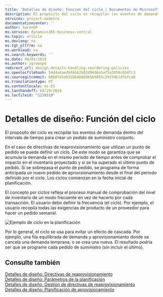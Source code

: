 ```yaml
---
title: 'Detalles de diseño: Función del ciclo | Documentos de Microsoft'
description: El propósito del ciclo es recopilar los eventos de demanda dentro del intervalo de tiempo para crear un pedido de suministro conjunto.
services: project-madeira
documentationcenter: ''
author: SorenGP
ms.service: dynamics365-business-central
ms.topic: article
ms.devlang: na
ms.tgt_pltfrm: na
ms.workload: na
ms.search.keywords: ''
ms.date: 04/01/2019
ms.author: sgroespe
redirect_url: design-details-handling-reordering-policies
ms.openlocfilehash: 54d4a4aed94b562b82d94d6a5a75a3050c054fc3
ms.sourcegitcommit: 60b87e5eb32bb408dd65b9855c29159b1dfbfca8
ms.translationtype: HT
ms.contentlocale: es-ES
ms.lasthandoff: 04/29/2019
ms.locfileid: "1239319"
---
```

# <a name="design-details-the-role-of-the-time-bucket"></a>Detalles de diseño: Función del ciclo
El propósito del ciclo es recopilar los eventos de demanda dentro del intervalo de tiempo para crear un pedido de suministro conjunto.  

 En el caso de directivas de reaprovisionamiento que utilizan un punto de pedido se puede definir un ciclo. De este modo se garantiza que se acumula la demanda en el mismo periodo de tiempo antes de comprobar el impacto en el inventario proyectado y si se ha superado el último punto de pedido. Si se sobrepasa el punto de pedido, se programa de forma anticipada un nuevo pedido de aprovisionamiento desde el final del periodo definido por el ciclo. Los ciclos comienzan en la fecha inicial de planificación.  

 El concepto por ciclos refleja el proceso manual de comprobación del nivel de inventario de un modo frecuente en vez de hacerlo por cada transacción. El usuario debe definir la frecuencia (el ciclo). Por ejemplo, el usuario recopila todas las exigencias de producto de un proveedor para hacer un pedido semanal.  

 ![Ejemplo de ciclo en la planificación](media/nav_app_supply_planning_2_reorder_cycle.png "Ejemplo de ciclo en la planificación")  

 Por lo general, el ciclo se usa para evitar un efecto de cascada. Por ejemplo, una fila equilibrada de demanda y aprovisionamiento donde se cancela una demanda temprana, o se crea una nueva. El resultado podría ser que se programe cada pedido de suministro (sin incluir el último).  

## <a name="see-also"></a>Consulte también  
 [Detalles de diseño: Directivas de reaprovisionamiento](design-details-reordering-policies.md)   
 [Detalles de diseño: Parámetros de la planificación](design-details-planning-parameters.md)   
 [Detalles de diseño: Gestión de directivas de reaprovisionamiento](design-details-handling-reordering-policies.md)   
 [Detalles de diseño: Planificación de aprovisionamiento](design-details-supply-planning.md)
